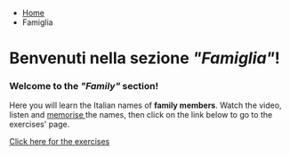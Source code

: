 <ul class="breadcrumb">
  <li><a href="index.html">Home</a></li>
  <li>Famiglia</li>
</ul>

<h1>Benvenuti nella sezione <i>"Famiglia"</i>!</h1>

<h3>Welcome to the <i>"Family"</i> section!</h3>
<p>Here you will learn the Italian names of <b>family members</b>.
  Watch the video, listen and <u> memorise </u> the names, then click on the link below to go to the exercises' page.<p>
<hz>
  
  
<a href="https://oscartuli.github.io/Italiando/FamigliaExer.html">Click here for the exercises</a> 
